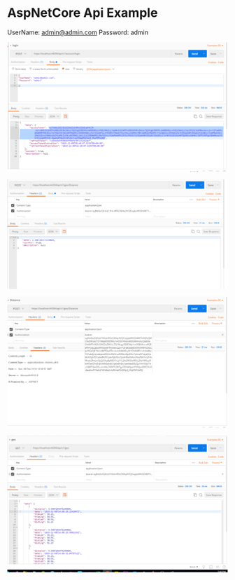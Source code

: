 


# AspNetCore Api Example

UserName: admin@admin.com
Password: admin


![](./e1.png)

![](./e2.png)


![](./e3.png)


![](./e4.png)
